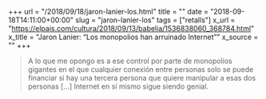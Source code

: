 +++
url = "/2018/09/18/jaron-lanier-los.html"
title = ""
date = "2018-09-18T14:11:00+00:00"
slug = "jaron-lanier-los"
tags = ["retalls"]
x_url = "https://elpais.com/cultura/2018/09/13/babelia/1536838060_368784.html"
x_title = "Jaron Lanier: “Los monopolios han arruinado Internet”"
x_source = ""
+++


> A lo que me opongo es a ese control por parte de monopolios gigantes en el que cualquier conexión entre personas solo se puede financiar si hay una tercera persona que quiere manipular a esas dos personas […] Internet en sí mismo sigue siendo genial.
